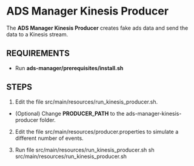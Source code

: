 # ADS Manager Kinesis Producer

The **ADS Manager Kinesis Producer** creates fake ads data and send the data to a Kinesis stream.

## REQUIREMENTS
 + Run **ads-manager/prerequisites/install.sh**

## STEPS
 1. Edit the file src/main/resources/run_kinesis_producer.sh.
   * (Optional) Change **PRODUCER_PATH** to the ads-manager-kinesis-producer folder.

 2. Edit the file src/main/resources/producer.properties to simulate a different number of events.

 3. Run file src/main/resources/run_kinesis_producer.sh
        sh src/main/resources/run_kinesis_producer.sh


